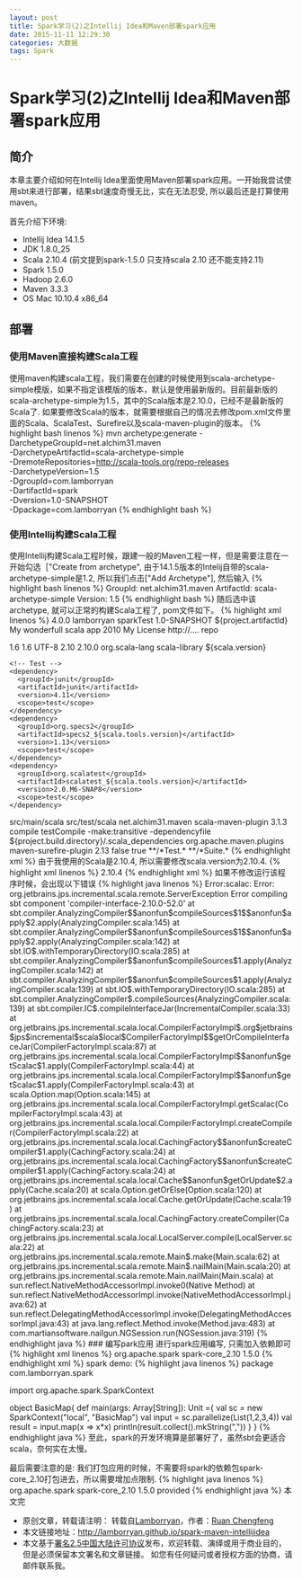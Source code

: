 ```yaml
---
layout: post
title: Spark学习(2)之Intellij Idea和Maven部署spark应用
date: 2015-11-11 12:29:30
categories: 大数据
tags: Spark
---
```

# Spark学习(2)之Intellij Idea和Maven部署spark应用

## 简介

本章主要介绍如何在Intellij Idea里面使用Maven部署spark应用。一开始我尝试使用sbt来进行部署，结果sbt速度奇慢无比，实在无法忍受, 所以最后还是打算使用maven。

首先介绍下环境:

* Intellij Idea 14.1.5
* JDK 1.8.0_25
* Scala 2.10.4 (前文提到spark-1.5.0 只支持scala 2.10 还不能支持2.11)
* Spark 1.5.0
* Hadoop 2.6.0
* Maven 3.3.3
* OS Mac 10.10.4 x86_64

## 部署

### 使用Maven直接构建Scala工程

使用maven构建scala工程，我们需要在创建的时候使用到scala-archetype-simple模版，如果不指定该模版的版本，默认是使用最新版的。目前最新版的scala-archetype-simple为1.5，其中的Scala版本是2.10.0，已经不是最新版的Scala了. 如果要修改Scala的版本，就需要根据自己的情况去修改pom.xml文件里面的Scala、ScalaTest、Surefire以及scala-maven-plugin的版本。
{% highlight bash linenos %}
mvn archetype:generate -DarchetypeGroupId=net.alchim31.maven \
	-DarchetypeArtifactId=scala-archetype-simple \
	-DremoteRepositories=http://scala-tools.org/repo-releases \
	-DarchetypeVersion=1.5 \
	-DgroupId=com.lamborryan \
	-DartifactId=spark \
	-Dversion=1.0-SNAPSHOT \
	-Dpackage=com.lamborryan
{% endhighlight bash %}
### 使用Intellij构建Scala工程

使用Intellij构建Scala工程时候，跟建一般的Maven工程一样，但是需要注意在一开始勾选［"Create from archetype", 由于14.1.5版本的Intelij自带的scala-archetype-simple是1.2, 所以我们点击["Add Archetype"], 然后输入
{% highlight bash linenos %}
GroupId: net.alchim31.maven
ArtifactId: scala-archetype-simple
Version: 1.5
{% endhighlight bash %}
随后选中该archetype, 就可以正常的构建Scala工程了, pom文件如下。
{% highlight xml linenos %}
<project xmlns="http://maven.apache.org/POM/4.0.0" xmlns:xsi="http://www.w3.org/2001/XMLSchema-instance" xsi:schemaLocation="http://maven.apache.org/POM/4.0.0 http://maven.apache.org/maven-v4_0_0.xsd">
  <modelVersion>4.0.0</modelVersion>
  <groupId>lamborryan</groupId>
  <artifactId>sparkTest</artifactId>
  <version>1.0-SNAPSHOT</version>
  <name>${project.artifactId}</name>
  <description>My wonderfull scala app</description>
  <inceptionYear>2010</inceptionYear>
  <licenses>
    <license>
      <name>My License</name>
      <url>http://....</url>
      <distribution>repo</distribution>
    </license>
  </licenses>

  <properties>
    <maven.compiler.source>1.6</maven.compiler.source>
    <maven.compiler.target>1.6</maven.compiler.target>
    <encoding>UTF-8</encoding>
    <scala.tools.version>2.10</scala.tools.version>
    <scala.version>2.10.0</scala.version>
  </properties>

  <dependencies>
    <dependency>
      <groupId>org.scala-lang</groupId>
      <artifactId>scala-library</artifactId>
      <version>${scala.version}</version>
    </dependency>

    <!-- Test -->
    <dependency>
      <groupId>junit</groupId>
      <artifactId>junit</artifactId>
      <version>4.11</version>
      <scope>test</scope>
    </dependency>
    <dependency>
      <groupId>org.specs2</groupId>
      <artifactId>specs2_${scala.tools.version}</artifactId>
      <version>1.13</version>
      <scope>test</scope>
    </dependency>
    <dependency>
      <groupId>org.scalatest</groupId>
      <artifactId>scalatest_${scala.tools.version}</artifactId>
      <version>2.0.M6-SNAP8</version>
      <scope>test</scope>
    </dependency>
  </dependencies>

  <build>
    <sourceDirectory>src/main/scala</sourceDirectory>
    <testSourceDirectory>src/test/scala</testSourceDirectory>
    <plugins>
      <plugin>
        <!-- see http://davidb.github.com/scala-maven-plugin -->
        <groupId>net.alchim31.maven</groupId>
        <artifactId>scala-maven-plugin</artifactId>
        <version>3.1.3</version>
        <executions>
          <execution>
            <goals>
              <goal>compile</goal>
              <goal>testCompile</goal>
            </goals>
            <configuration>
              <args>
                <arg>-make:transitive</arg>
                <arg>-dependencyfile</arg>
                <arg>${project.build.directory}/.scala_dependencies</arg>
              </args>
            </configuration>
          </execution>
        </executions>
      </plugin>
      <plugin>
        <groupId>org.apache.maven.plugins</groupId>
        <artifactId>maven-surefire-plugin</artifactId>
        <version>2.13</version>
        <configuration>
          <useFile>false</useFile>
          <disableXmlReport>true</disableXmlReport>
          <!-- If you have classpath issue like NoDefClassError,... -->
          <!-- useManifestOnlyJar>false</useManifestOnlyJar -->
          <includes>
            <include>**/*Test.*</include>
            <include>**/*Suite.*</include>
          </includes>
        </configuration>
      </plugin>
    </plugins>
  </build>
</project>
{% endhighlight xml %}
由于我使用的Scala是2.10.4, 所以需要修改scala.version为2.10.4.
{% highlight xml linenos %}
<scala.version>2.10.4</scala.version>
{% endhighlight xml %}
如果不修改运行该程序时候，会出现以下错误
{% highlight java linenos %}
Error:scalac: Error: org.jetbrains.jps.incremental.scala.remote.ServerException
Error compiling sbt component 'compiler-interface-2.10.0-52.0'
	at sbt.compiler.AnalyzingCompiler$$anonfun$compileSources$1$$anonfun$apply$2.apply(AnalyzingCompiler.scala:145)
	at sbt.compiler.AnalyzingCompiler$$anonfun$compileSources$1$$anonfun$apply$2.apply(AnalyzingCompiler.scala:142)
	at sbt.IO$.withTemporaryDirectory(IO.scala:285)
	at sbt.compiler.AnalyzingCompiler$$anonfun$compileSources$1.apply(AnalyzingCompiler.scala:142)
	at sbt.compiler.AnalyzingCompiler$$anonfun$compileSources$1.apply(AnalyzingCompiler.scala:139)
	at sbt.IO$.withTemporaryDirectory(IO.scala:285)
	at sbt.compiler.AnalyzingCompiler$.compileSources(AnalyzingCompiler.scala:139)
	at sbt.compiler.IC$.compileInterfaceJar(IncrementalCompiler.scala:33)
	at org.jetbrains.jps.incremental.scala.local.CompilerFactoryImpl$.org$jetbrains$jps$incremental$scala$local$CompilerFactoryImpl$$getOrCompileInterfaceJar(CompilerFactoryImpl.scala:87)
	at org.jetbrains.jps.incremental.scala.local.CompilerFactoryImpl$$anonfun$getScalac$1.apply(CompilerFactoryImpl.scala:44)
	at org.jetbrains.jps.incremental.scala.local.CompilerFactoryImpl$$anonfun$getScalac$1.apply(CompilerFactoryImpl.scala:43)
	at scala.Option.map(Option.scala:145)
	at org.jetbrains.jps.incremental.scala.local.CompilerFactoryImpl.getScalac(CompilerFactoryImpl.scala:43)
	at org.jetbrains.jps.incremental.scala.local.CompilerFactoryImpl.createCompiler(CompilerFactoryImpl.scala:22)
	at org.jetbrains.jps.incremental.scala.local.CachingFactory$$anonfun$createCompiler$1.apply(CachingFactory.scala:24)
	at org.jetbrains.jps.incremental.scala.local.CachingFactory$$anonfun$createCompiler$1.apply(CachingFactory.scala:24)
	at org.jetbrains.jps.incremental.scala.local.Cache$$anonfun$getOrUpdate$2.apply(Cache.scala:20)
	at scala.Option.getOrElse(Option.scala:120)
	at org.jetbrains.jps.incremental.scala.local.Cache.getOrUpdate(Cache.scala:19)
	at org.jetbrains.jps.incremental.scala.local.CachingFactory.createCompiler(CachingFactory.scala:23)
	at org.jetbrains.jps.incremental.scala.local.LocalServer.compile(LocalServer.scala:22)
	at org.jetbrains.jps.incremental.scala.remote.Main$.make(Main.scala:62)
	at org.jetbrains.jps.incremental.scala.remote.Main$.nailMain(Main.scala:20)
	at org.jetbrains.jps.incremental.scala.remote.Main.nailMain(Main.scala)
	at sun.reflect.NativeMethodAccessorImpl.invoke0(Native Method)
	at sun.reflect.NativeMethodAccessorImpl.invoke(NativeMethodAccessorImpl.java:62)
	at sun.reflect.DelegatingMethodAccessorImpl.invoke(DelegatingMethodAccessorImpl.java:43)
	at java.lang.reflect.Method.invoke(Method.java:483)
	at com.martiansoftware.nailgun.NGSession.run(NGSession.java:319)
{% endhighlight java %}
### 编写park应用
进行spark应用编写, 只需加入依赖即可
{% highlight xml linenos %}
<dependency>
  <groupId>org.apache.spark</groupId>
  <artifactId>spark-core_2.10</artifactId>
  <version>1.5.0</version>
</dependency>
{% endhighlight xml %}
spark demo:
{% highlight java linenos %}
package com.lamborryan.spark

import org.apache.spark.SparkContext

object BasicMap{
    def main(args: Array[String]): Unit ={
        val sc = new SparkContext("local", "BasicMap")
        val input = sc.parallelize(List(1,2,3,4))
        val result = input.map(x => x*x)
        println(result.collect().mkString(","))
    }
}
{% endhighlight java %}
至此，spark的开发环境算是部署好了，虽然sbt会更适合scala，奈何实在太慢。

最后需要注意的是:
我们打包应用的时候，不需要将spark的依赖包spark-core_2.10打包进去，所以需要增加点限制.
{% highlight java linenos %}
<dependency>
  <groupId>org.apache.spark</groupId>
  <artifactId>spark-core_2.10</artifactId>
  <version>1.5.0</version>
  <scope>provided</scope>
</dependency>
{% endhighlight java %}
本文完


* 原创文章，转载请注明： 转载自[Lamborryan](<lamborryan.github.io>)，作者：[Ruan Chengfeng](<http://lamborryan.github.io/about/>)
* 本文链接地址：http://lamborryan.github.io/spark-maven-intellijidea
* 本文基于[署名2.5中国大陆许可协议](<http://creativecommons.org/licenses/by/2.5/cn/>)发布，欢迎转载、演绎或用于商业目的，但是必须保留本文署名和文章链接。 如您有任何疑问或者授权方面的协商，请邮件联系我。
